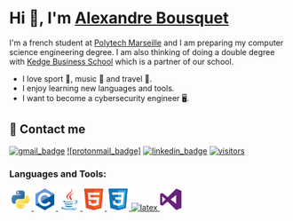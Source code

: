 <!--**aleb33/aleb33** is a ✨ _special_ ✨ repository because its `README.md` (this file) appears on your GitHub profile.-->



# Hi 👋, I'm [Alexandre Bousquet][github_profile]

I'm a french student at [Polytech Marseille](https://polytech.univ-amu.fr/en/faculty) and I am preparing my computer science engineering degree.
I am also thinking of doing a double degree with [Kedge Business School](https://student.kedge.edu) which is a partner of our school.

 - I love sport 🥊, music 🎼 and travel 🛫.
 - I enjoy learning new languages and tools.
 - I want to become a cybersecurity engineer 🖥.

## 📧 Contact me

[![gmail_badge]](mailto:mouchebousquet@gmail.com) [![protonmail_badge]](mailto:alebousquet@protonmail.com) [![linkedin_badge]][linkedin] [![visitors](https://komarev.com/ghpvc/?username=aleb33&style=flat-square)](https://github.com/aleb33)


<h3 align="left">Languages and Tools:</h3>
<p align="left"> <a href="https://www.python.org" target="_blank"> <img src="https://raw.githubusercontent.com/devicons/devicon/master/icons/python/python-original.svg" alt="python" width="40" height="40"/> </a> <a href="https://www.cprogramming.com/" target="_blank"> <img src="https://raw.githubusercontent.com/devicons/devicon/master/icons/c/c-original.svg" alt="c" width="40" height="40"/> </a> <a href="https://www.java.com" target="_blank"> <img src="https://raw.githubusercontent.com/devicons/devicon/master/icons/java/java-original.svg" alt="java" width="40" height="40"/> <a href="https://html.spec.whatwg.org" target="_blank"> <img src="https://raw.githubusercontent.com/devicons/devicon/master/icons/html5/html5-original.svg" alt="html5" width="40" height="40"/> </a> <a href="https://www.w3.org/Style/CSS/" target="_blank"> <img src="https://raw.githubusercontent.com/devicons/devicon/master/icons/css3/css3-original.svg" alt="css3" width="40" height="40"/> </a> <a href="https://www.latex-project.org" target="_blank"> <img src="https://raw.githubusercontent.com/simple-icons/simple-icons/develop/icons/latex.svg" alt="latex" width="40" height="40"/> </a> <a href="https://code.visualstudio.com/" target="_blank"> <img src="https://github.com/devicons/devicon/blob/master/icons/visualstudio/visualstudio-plain.svg" alt="vscode" width="40" height="40"/> </a>  </p>

<!-- badges -->
[gmail_badge]: https://img.shields.io/badge/-mouchebousquet@gmail.com-red?style=flat-square&logo=Gmail&logoColor=white&link=mailto:mouchebousquet@gmail.com
[linkedin_badge]: https://img.shields.io/badge/-Linkedin-blue?style=flat-square&logo=linkedin&logoColor=white&link=https://www.linkedin.com/in/alexandre-bousquet-5620a3224


<!-- profile links -->
[github_profile]: https://github.com/aleb33 "Github Profile"
[linkedin]: https://www.linkedin.com/in/alexandre-bousquet-5620a3224/ "Linkedin Profile"
